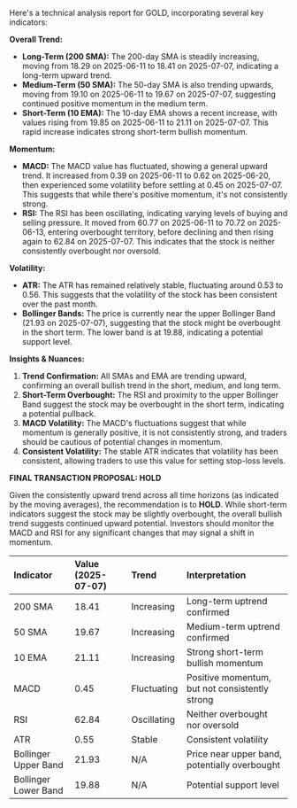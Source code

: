 Here's a technical analysis report for GOLD, incorporating several key indicators:

**Overall Trend:**

*   **Long-Term (200 SMA):** The 200-day SMA is steadily increasing, moving from 18.29 on 2025-06-11 to 18.41 on 2025-07-07, indicating a long-term upward trend.
*   **Medium-Term (50 SMA):** The 50-day SMA is also trending upwards, moving from 19.10 on 2025-06-11 to 19.67 on 2025-07-07, suggesting continued positive momentum in the medium term.
*   **Short-Term (10 EMA):** The 10-day EMA shows a recent increase, with values rising from 19.85 on 2025-06-11 to 21.11 on 2025-07-07. This rapid increase indicates strong short-term bullish momentum.

**Momentum:**

*   **MACD:** The MACD value has fluctuated, showing a general upward trend. It increased from 0.39 on 2025-06-11 to 0.62 on 2025-06-20, then experienced some volatility before settling at 0.45 on 2025-07-07. This suggests that while there's positive momentum, it's not consistently strong.
*   **RSI:** The RSI has been oscillating, indicating varying levels of buying and selling pressure. It moved from 60.77 on 2025-06-11 to 70.72 on 2025-06-13, entering overbought territory, before declining and then rising again to 62.84 on 2025-07-07. This indicates that the stock is neither consistently overbought nor oversold.

**Volatility:**

*   **ATR:** The ATR has remained relatively stable, fluctuating around 0.53 to 0.56. This suggests that the volatility of the stock has been consistent over the past month.
*   **Bollinger Bands:** The price is currently near the upper Bollinger Band (21.93 on 2025-07-07), suggesting that the stock might be overbought in the short term. The lower band is at 19.88, indicating a potential support level.

**Insights & Nuances:**

1.  **Trend Confirmation:** All SMAs and EMA are trending upward, confirming an overall bullish trend in the short, medium, and long term.
2.  **Short-Term Overbought:** The RSI and proximity to the upper Bollinger Band suggest the stock may be overbought in the short term, indicating a potential pullback.
3.  **MACD Volatility:** The MACD's fluctuations suggest that while momentum is generally positive, it is not consistently strong, and traders should be cautious of potential changes in momentum.
4.  **Consistent Volatility:** The stable ATR indicates that volatility has been consistent, allowing traders to use this value for setting stop-loss levels.

**FINAL TRANSACTION PROPOSAL: HOLD**

Given the consistently upward trend across all time horizons (as indicated by the moving averages), the recommendation is to **HOLD**. While short-term indicators suggest the stock may be slightly overbought, the overall bullish trend suggests continued upward potential. Investors should monitor the MACD and RSI for any significant changes that may signal a shift in momentum.

| Indicator          | Value (2025-07-07) | Trend        | Interpretation                                                                                                |
| :----------------- | :----------------- | :----------- | :------------------------------------------------------------------------------------------------------------ |
| 200 SMA            | 18.41              | Increasing   | Long-term uptrend confirmed                                                                                   |
| 50 SMA             | 19.67              | Increasing   | Medium-term uptrend confirmed                                                                                 |
| 10 EMA             | 21.11              | Increasing   | Strong short-term bullish momentum                                                                            |
| MACD               | 0.45               | Fluctuating  | Positive momentum, but not consistently strong                                                              |
| RSI                | 62.84              | Oscillating  | Neither overbought nor oversold                                                                               |
| ATR                | 0.55               | Stable       | Consistent volatility                                                                                         |
| Bollinger Upper Band | 21.93              | N/A          | Price near upper band, potentially overbought                                                                |
| Bollinger Lower Band | 19.88              | N/A          | Potential support level                                                                                       |